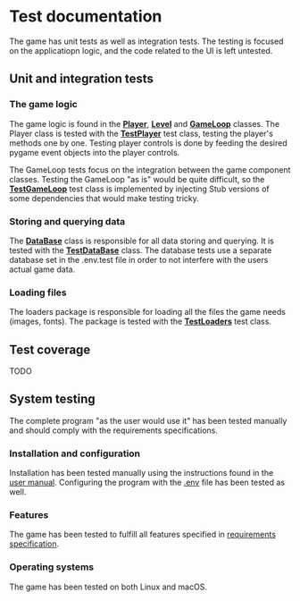 # Test documentation
The game has unit tests as well as integration tests. The testing is focused on the applicatiopn logic, and the code related to the UI is left untested.

## Unit and integration tests
### The game logic
The game logic is found in the [**Player**](../src/game/sprites/player.py), [**Level**](../src/game/level.py) and [**GameLoop**](../src/game/game_loop.py) classes. The Player class is tested with the [**TestPlayer**](../src/tests/player_test.py) test class, testing the player's methods one by one. Testing player controls is done by feeding the desired pygame event objects into the player controls.

The GameLoop tests focus on the integration between the game component classes. Testing the GameLoop "as is" would be quite difficult, so the [**TestGameLoop**](../src/tests/game_loop_test.py) test class is implemented by injecting Stub versions of some dependencies that would make testing tricky. 

### Storing and querying data
The [**DataBase**](../src/database.py) class is responsible for all data storing and querying. It is tested with the [**TestDataBase**](../src/tests/database_test.py) class. The database tests use a separate database set in the .env.test file in order to not interfere with the users actual game data.

### Loading files
The loaders package is responsible for loading all the files the game needs (images, fonts). The package is tested with the [**TestLoaders**](../src/tests/loader_test.py) test class.

## Test coverage
TODO

## System testing
The complete program "as the user would use it" has been tested manually and should comply with the requirements specifications.

### Installation and configuration
Installation has been tested manually using the instructions found in the [user manual](./user-manual.md). Configuring the program with the [.env](../.env) file has been tested as well.

### Features
The game has been tested to fulfill all features specified in [requirements specification](./requirements-specification.md).

### Operating systems
The game has been tested on both Linux and macOS.
